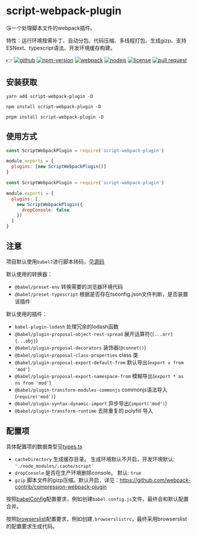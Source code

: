 # script-webpack-plugin

:kissing_heart:一个处理脚本文件的webpack插件。

特性：运行环境按需补丁、自动分包、代码压缩、多线程打包、生成gizp、支持ESNext、typescript语法、开发环境缓存构建。

:point_right:
[![github](https://img.shields.io/github/release-date/imccode/script-webpack-plugin.svg)](https://github.com/imccode/script-webpack-plugin/releases)
[![npm-version](https://img.shields.io/npm/v/script-webpack-plugin.svg)](https://www.npmjs.com/package/script-webpack-plugin)
[![webpack](https://img.shields.io/badge/webpack-%3E%20%3D%204.0.0-blue.svg)](https://webpack.js.org/)
[![nodejs](https://img.shields.io/badge/node-%3E%20%3D%2010.0.0-blue.svg)](https://nodejs.org/)
[![license](https://img.shields.io/npm/l/script-webpack-plugin.svg)](https://www.npmjs.com/package/script-webpack-plugin)
[![pull request](https://img.shields.io/badge/PRs-welcome-green.svg)](https://github.com/imccode/script-webpack-plugin/pulls)

## 安装获取

```shell
yarn add script-webpack-plugin -D

npm install script-webpack-plugin -D

pnpm install script-webpack-plugin -D
```

## 使用方式

```javascript
const ScriptWebpackPlugin = require('script-webpack-plugin')

module.exports = {
  plugins: [new ScriptWebpackPlugin()]
}
```

```javascript
const ScriptWebpackPlugin = require('script-webpack-plugin')

module.exports = {
  plugins: [
    new ScriptWebpackPlugin({
      dropConsole: false
    })
  ]
}
```

## 注意

项目默认使用`babel7`进行脚本转码，见[源码](./src/babelConfig.ts)

默认使用的转换器：

- `@babel/preset-env` 转换需要的浏览器环境代码
- `@babel/preset-typescript` 根据是否存在tsconfig.json文件判断，是否装置该插件

默认使用的插件：

- `babel-plugin-lodash` 处理冗余的lodash函数
- `@babel/plugin-proposal-object-rest-spread` 展开运算符(`[...arr]` `{...obj}`)
- `@babel/plugin-proposal-decorators` 装饰器(`@connet()`)
- `@babel/plugin-proposal-class-properties` class 类
- `@babel/plugin-proposal-export-default-from` 默认导出(`export v from 'mod'`)
- `@babel/plugin-proposal-export-namespace-from` 模糊导出(`export * as ns from 'mod'`)
- `@babel/plugin-transform-modules-commonjs` commonjs语法导入(`require('mod')`)
- `@babel/plugin-syntax-dynamic-import` 异步导出(`import('mod')`)
- `@babel/plugin-transform-runtime` 去除重复的 polyfill 导入

## 配置项

具体配置项的数据类型见[types.ts](./src/types.ts)

- `cacheDirectory` 生成缓存目录。 生成环境默认不开启，开发环境默认: `'./node_modules/.cache/script'`
- `dropConsole` 是否在生产环境删除console。 默认: `true`
- `gzip` 脚本文件的gizp压缩。默认开启，详见：<https://github.com/webpack-contrib/compression-webpack-plugin>

按照[babelConfig](https://babeljs.io/docs/en/config-files)配置要求，例如创建`babel.config.js`文件，最终会和默认配置合并。

按照[browserslist](https://github.com/browserslist/browserslist#queries)配置要求，例如创建`.browserslistrc`，最终采用browserslist的配置要求生成代码。
